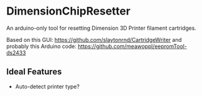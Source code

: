 # DimensionChipResetter

An arduino-only tool for resetting Dimension 3D Printer filament cartridges.

Based on this GUI: https://github.com/slaytonrnd/CartridgeWriter and probably this Arduino code: https://github.com/meawoppl/eepromTool-ds2433

## Ideal Features
  * Auto-detect printer type?
